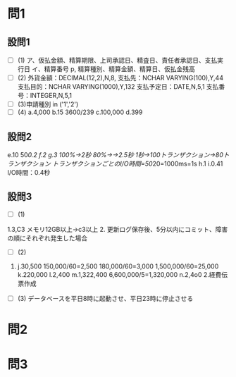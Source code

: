 # 問1

## 設問1

- [ ] (1)
ア、仮払金額、精算期限、上司承認日、精査日、責任者承認日、支払実行日
イ、精算番号 p, 精算種別、精算金額、精算日、仮払金残高
- [ ] (2)
外貨金額：DECIMAL(12,2),N,8,
支払先：NCHAR VARYING(100),Y,44
支払目的：NCHAR VARYING(1000),Y,132
支払予定日：DATE,N,5,1
支払番号：INTEGER,N,5,1
- [ ] (3)申請種別 in ('1','2')
- [ ] (4)
a.4,000
b.15
3600/239
c.100,000
d.399

## 設問2

e.10
50*0.2
f.2
g.3
100%→2秒
80%→→2.5秒
1秒→100トランザクション→80トランザクション
トランザクションごとのI/O時間=50*20=1000ms=1s
h.1
i.0.41
I/O時間：0.4秒

## 設問3

- [ ] (1)

1.3,C3
メモリ12GB以上→c3以上
2.
更新ログ保存後、5分以内にコミット、障害の順にそれぞれ発生した場合

- [ ] (2)

1.
    j.30,500
    150,000/60=2,500
    180,000/60=3,000
    1,500,000/60=25,000
    k.220,000
    l.2,400
    m.1,322,400
    6,600,000/5=1,320,000
    n.2,4o0
2.経費伝票作成

- [ ] (3)
データベースを平日8時に起動させ、平日23時に停止させる

# 問2

# 問3
